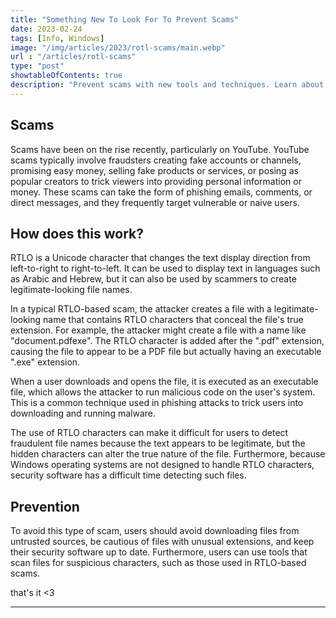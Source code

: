 ```yaml
---
title: "Something New To Look For To Prevent Scams"
date: 2023-02-24
tags: [Info, Windows]
image: "/img/articles/2023/rotl-scams/main.webp"
url : "/articles/rotl-scams"
type: "post"
showtableOfContents: true
description: "Prevent scams with new tools and techniques. Learn about the latest approaches and how to protect yourself. Read our article."
---
```


## Scams 
Scams have been on the rise recently, particularly on YouTube. YouTube scams typically involve fraudsters creating fake accounts or channels, promising easy money, selling fake products or services, or posing as popular creators to trick viewers into providing personal information or money. These scams can take the form of phishing emails, comments, or direct messages, and they frequently target vulnerable or naive users.

## How does this work? 
RTLO is a Unicode character that changes the text display direction from left-to-right to right-to-left. It can be used to display text in languages such as Arabic and Hebrew, but it can also be used by scammers to create legitimate-looking file names.

In a typical RTLO-based scam, the attacker creates a file with a legitimate-looking name that contains RTLO characters that conceal the file's true extension. For example, the attacker might create a file with a name like "document.pdfexe". The RTLO character is added after the ".pdf" extension, causing the file to appear to be a PDF file but actually having an executable ".exe" extension.

When a user downloads and opens the file, it is executed as an executable file, which allows the attacker to run malicious code on the user's system. This is a common technique used in phishing attacks to trick users into downloading and running malware.

The use of RTLO characters can make it difficult for users to detect fraudulent file names because the text appears to be legitimate, but the hidden characters can alter the true nature of the file. Furthermore, because Windows operating systems are not designed to handle RTLO characters, security software has a difficult time detecting such files.

## Prevention 
To avoid this type of scam, users should avoid downloading files from untrusted sources, be cautious of files with unusual extensions, and keep their security software up to date. Furthermore, users can use tools that scan files for suspicious characters, such as those used in RTLO-based scams.

that's it <3

---

  